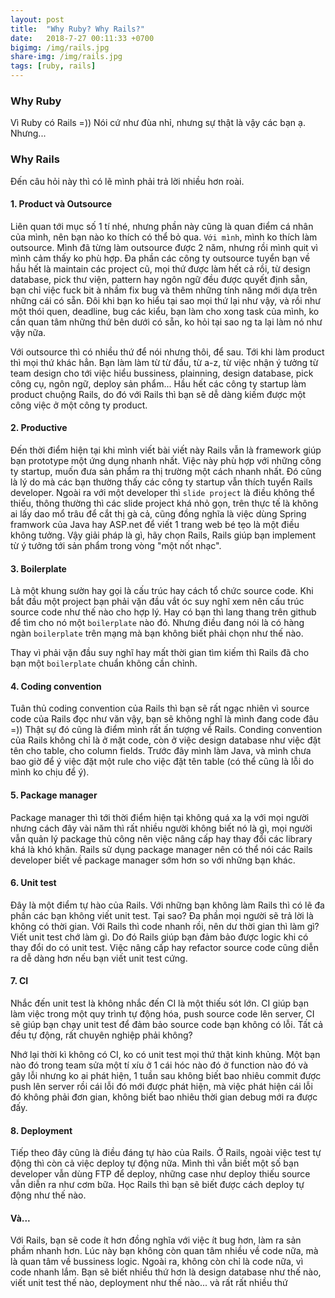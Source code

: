 ```yaml
---
layout: post
title:  "Why Ruby? Why Rails?"
date:   2018-7-27 00:11:33 +0700
bigimg: /img/rails.jpg
share-img: /img/rails.jpg
tags: [ruby, rails]
---
```


### Why Ruby
Vì Ruby có Rails =)) Nói cứ như đùa nhỉ, nhưng sự thật là vậy các bạn ạ. Nhưng...

### Why Rails

Đến câu hỏi này thì có lẽ mình phải trả lời nhiều hơn roài.

#### 1. Product và Outsource
Liên quan tới mục số 1 tí nhé, nhưng phần này cũng là quan điểm cá nhân của mình, nên bạn nào ko thích có thể bỏ qua.
`Với mình`, mình ko thích làm outsource. Mình đã từng làm outsource được 2 năm, nhưng rồi mình quit vì mình cảm thấy ko phù hợp. Đa phần các công ty outsource tuyển bạn về hầu hết là maintain các project cũ, mọi thứ được làm hết cả rồi, từ design database, pick thư viện, pattern hay ngôn ngữ đều được quyết định sẵn, bạn chỉ việc fuck bit à nhầm fix bug và thêm những tính năng mới dựa trên những cái có sẵn.
Đôi khi bạn ko hiểu tại sao mọi thứ lại như vậy, và rồi như một thói quen, deadline, bug các kiểu, bạn làm cho xong task của mình, ko cần quan tâm những thứ bên dưới có sẵn, ko hỏi tại sao ng ta lại làm nó như vậy nữa.

Với outsource thì có nhiều thứ để nói nhưng thôi, để sau. 
Tới khi làm product thì mọi thứ khác hẳn. Bạn làm làm từ từ đầu, từ a-z, từ việc nhận ý tưởng từ team design cho tới việc hiểu bussiness, plainning, design database, pick công cụ, ngôn ngữ, deploy sản phẩm...
Hầu hết các công ty startup làm product chuộng Rails, do đó với Rails thì bạn sẽ dễ dàng kiếm được một công việc ở một công ty product.

#### 2. Productive
Đến thời điểm hiện tại khi mình viết bài viết này Rails vẫn là framework giúp bạn prototype một ứng dụng nhanh nhất. Việc này phù hợp với những công ty startup, muốn đưa sản phẩm ra thị trường một cách nhanh nhất. Đó cũng là lý do mà các bạn thường thấy các công ty startup vẫn thích tuyển Rails developer.
Ngoài ra với một developer thì `slide project` là điều không thể thiếu, thông thường thì các slide project khá nhỏ gọn, trên thực tế là không ai lấy dao mổ trâu để cắt thị gà cả, cũng đồng nghĩa là việc dùng Spring framwork của Java hay ASP.net để viết 1 trang web bé tẹo là một điều không tưởng. Vậy giải pháp là gì, hãy chọn Rails, Rails giúp bạn implement từ ý tưởng tới sản phẩm trong vòng "một nốt nhạc".

#### 3. Boilerplate

Là một khung sườn hay gọi là cấu trúc hay cách tổ chức source code. 
Khi bắt đầu một project bạn phải vặn đầu vắt óc suy nghĩ xem nên cấu trúc source code như thế nào cho hợp lý. Hay có bạn thì lang thang trên github để tìm cho nó một `boilerplate` nào đó. Nhưng điều đang nói là có hàng ngàn `boilerplate` trên mạng mà bạn không biết phải chọn như thế nào. 

Thay vì phải vặn đầu suy nghĩ hay mất thời gian tìm kiếm thì Rails đã cho bạn một `boilerplate` chuẩn không cần chỉnh.

#### 4. Coding convention
Tuân thủ coding convention của Rails thì bạn sẽ rất ngạc nhiên vì source code của Rails đọc như văn vậy, bạn sẽ không nghĩ là mình đang code đâu =)) Thật sự đó cũng là điểm mình rất ấn tượng về Rails. Conding convention của Rails không chỉ là ở mặt code, còn ở việc design database như việc đặt tên cho table, cho column fields. Trước đây mình làm Java, và mình chưa bao giờ để ý việc đặt một rule cho việc đặt tên table (có thể cũng là lỗi do mình ko chịu để ý). 

#### 5. Package manager
Package manager thì tới thời điểm hiện tại không quá xa lạ với mọi người nhưng cách đây vài năm thì rất nhiều người không biết nó là gì, mọi người vẫn quản lý package thủ công nên việc nâng cấp hay thay đổi các library khá là khó khăn. 
Rails sử dụng package manager nên có thể nói các Rails developer biết về package manager sớm hơn so với những bạn khác.

#### 6. Unit test
Đây là một điểm tự hào của Rails. Với những bạn không làm Rails thì có lẽ đa phần các bạn không viết unit test. Tại sao? Đa phần mọi người sẽ trả lời là không có thời gian.
Với Rails thì code nhanh rồi, nên dư thời gian thì làm gì? Viết unit test chớ làm gì. Do đó Rails giúp bạn đảm bảo được logic khi có thay đổi do có unit test. Việc nâng cấp hay refactor source code cũng diễn ra dễ dàng hơn nếu bạn viết unit test cứng.

#### 7. CI
Nhắc đến unit test là không nhắc đến CI là một thiếu sót lớn. CI giúp bạn làm việc trong một quy trình tự động hóa, push source code lên server, CI sẽ giúp bạn chạy unit test để  đảm bảo source code bạn không có lỗi. Tất cả đều tự động, rất chuyên nghiệp phải không? 

Nhớ lại thời kì không có CI, ko có unit test mọi thứ thật kinh khủng. Một bạn nào đó trong team sửa một tí xíu ở 1 cái hóc nào đó ở function nào đó và gây lỗi nhưng ko ai phát hiện, 1 tuần sau không biết bao nhiêu commit được push lên server rồi cái lỗi đó mới được phát hiện, mà việc phát hiện cái lỗi đó không phải đơn gian, không biết bao nhiêu thời gian debug mới ra được đấy.

#### 8. Deployment

Tiếp theo đây cũng là điều đáng tự hào của Rails. Ở Rails, ngoài việc test tự động thì còn cả việc deploy tự động nữa. Mình thì vẫn biết một số bạn developer vẫn dùng FTP để deploy, những case như deploy thiếu source vẫn diễn ra như cơm bữa. Học Rails thì bạn sẽ biết được cách deploy tự động như thế nào.

#### Và...
Với Rails, bạn sẽ code ít hơn đồng nghĩa với việc ít bug hơn, làm ra sản phầm nhanh hơn. Lúc này bạn không còn quan tâm nhiều về code nữa, mà là quan tâm về  bussiness logic. Ngoài ra, không còn chỉ là code nữa, vì code nhanh lắm. Bạn sẽ biết nhiều thứ hơn là design database như thế nào, viết unit test thế nào, deployment như thế nào... và rất rất nhiều thứ
